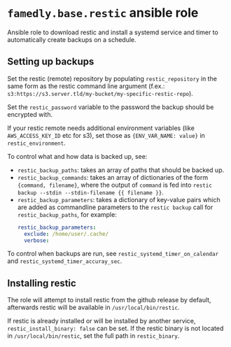 # `famedly.base.restic` ansible role

Ansible role to download restic and install a systemd
service and timer to automatically create backups on
a schedule.

## Setting up backups

Set the restic (remote) repository by populating `restic_repository`
in the same form as the restic command line argument (f.ex.:
`s3:https://s3.server.tld/my-bucket/my-specific-restic-repo`).

Set the `restic_password` variable to the password the backup should
be encrypted with.

If your restic remote needs additional environment variables (like
`AWS_ACCESS_KEY_ID` etc for s3), set those as `{ENV_VAR_NAME: value}`
in `restic_environment`.

To control what and how data is backed up, see:

- `restic_backup_paths`: takes an array of paths that should
  be backed up.
- `restic_backup_commands`: takes an array of dictionaries of
  the form `{command, filename}`, where the output of `command`
  is fed into `restic backup --stdin --stdin-filename {{ filename }}`.
- `restic_backup_parameters`: takes a dictionary of key-value pairs
  which are added as commandline parameters to the `restic backup` call
  for `restic_backup_paths`, for example:
  ```yaml
  restic_backup_parameters:
    exclude: /home/user/.cache/
    verbose:
  ```

To control when backups are run, see `restic_systemd_timer_on_calendar`
and `restic_systemd_timer_accuray_sec`.

## Installing restic

The role will attempt to install restic from the github release by default,
afterwards restic will be available in `/usr/local/bin/restic`.

If restic is already installed or will be installed by another service,
`restic_install_binary: false` can be set. If the restic binary is not
located in `/usr/local/bin/restic`, set the full path in `restic_binary`.
